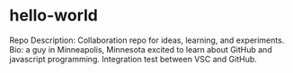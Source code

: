 # hello-world
Repo Description: Collaboration repo for ideas, learning, and experiments.  
Bio: a guy in Minneapolis, Minnesota excited to learn about GitHub and javascript programming.
Integration test between VSC and GitHub.